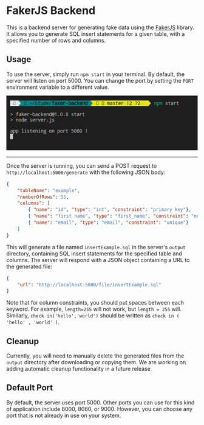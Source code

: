 # FakerJS Backend

This is a backend server for generating fake data using the [FakerJS](https://github.com/faker-js/faker.git) library. 
It allows you to generate SQL insert statements for a given table, with a specified number of rows and columns.

## Usage

To use the server, simply run `npm start` in your terminal. By default, the server will listen on port 5000. 
You can change the port by setting the `PORT` environment variable to a different value.

![Step 1](/img/Step1.png "step 1")

<hr>

Once the server is running, you can send a POST request to `http://localhost:5000/generate` with the following JSON body:

```JSON
{
    "tableName": "example",
    "numberOfRows": 55,
    "columns": [
        { "name": "id", "type": "int", "constraint": "primary key"},
        { "name": "first name", "type": "first_name", "constraint": "not null"},
        { "name": "email", "type": "email", "constraint": "unique"}
    ]   
}
```


This will generate a file named `insertExample.sql` in the server's `output` directory, containing SQL insert statements for the specified table and columns. 
The server will respond with a JSON object containing a URL to the generated file:

```JSON
{
    "url": "http://localhost:5000/file/insertExample.sql"
}
```


Note that for column constraints, you should put spaces between each keyword. For example, `length=255` will not work, but `length = 255` will. Similarly, `check in('hello','world')` should be written as `check in ( 'hello' , 'world' )`.

## Cleanup

Currently, you will need to manually delete the generated files from the `output` directory after downloading or copying them. We are working on adding automatic cleanup functionality in a future release.

## Default Port

By default, the server uses port 5000. Other ports you can use for this kind of application include 8000, 8080, or 9000. However, you can choose any port that is not already in use on your system.
